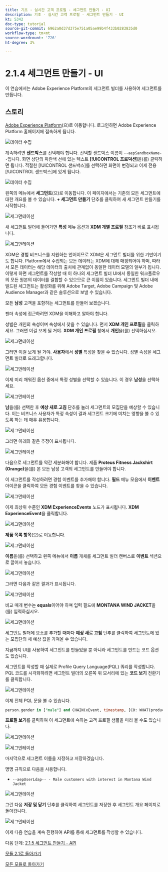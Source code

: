 ```yaml
---
title: 기초 - 실시간 고객 프로필 - 세그먼트 만들기 - UI
description: 기초 - 실시간 고객 프로필 - 세그먼트 만들기 - UI
kt: 5342
doc-type: tutorial
source-git-commit: 6962a0d37d375e751a05ae99b4f433b0283835d0
workflow-type: tm+mt
source-wordcount: '726'
ht-degree: 3%

---
```


# 2.1.4 세그먼트 만들기 - UI

이 연습에서는 Adobe Experience Platform의 세그먼트 빌더를 사용하여 세그먼트를 만듭니다.

## 스토리

[Adobe Experience Platform](https://experience.adobe.com/platform)(으)로 이동합니다. 로그인하면 Adobe Experience Platform 홈페이지에 접속하게 됩니다.

![데이터 수집](./../../../modules/datacollection/module1.2/images/home.png)

계속하려면 **샌드박스**&#x200B;를 선택해야 합니다. 선택할 샌드박스 이름이 ``--aepSandboxName--``입니다. 화면 상단의 파란색 선에 있는 텍스트 **[!UICONTROL 프로덕션]**&#x200B;을(를) 클릭하면 됩니다. 적절한 [!UICONTROL 샌드박스]를 선택하면 화면이 변경되고 이제 전용 [!UICONTROL 샌드박스]에 있게 됩니다.

![데이터 수집](./../../../modules/datacollection/module1.2/images/sb1.png)

왼쪽의 메뉴에서 **세그먼트**(으)로 이동합니다. 이 페이지에서는 기존의 모든 세그먼트에 대한 개요를 볼 수 있습니다. **+ 세그먼트 만들기** 단추를 클릭하여 새 세그먼트 만들기를 시작합니다.

![세그먼테이션](./images/menuseg.png)

새 세그먼트 빌더에 들어가면 **특성** 메뉴 옵션과 **XDM 개별 프로필** 참조가 바로 표시됩니다.

![세그먼테이션](./images/segmentationui.png)

XDM은 경험 비즈니스를 지원하는 언어이므로 XDM은 세그먼트 빌더를 위한 기반이기도 합니다. Platform에서 수집되는 모든 데이터는 XDM에 대해 매핑되어야 하며, 따라서 모든 데이터는 해당 데이터의 출처에 관계없이 동일한 데이터 모델의 일부가 됩니다. 이렇게 하면 세그먼트를 작성할 때 이 하나의 세그먼트 빌더 UI에서 동일한 워크플로우의 모든 원본의 데이터를 결합할 수 있으므로 큰 이점이 있습니다. 세그먼트 빌더 내에 빌드된 세그먼트는 활성화를 위해 Adobe Target, Adobe Campaign 및 Adobe Audience Manager과 같은 솔루션으로 보낼 수 있습니다.

모든 **남성** 고객을 포함하는 세그먼트를 만들어 보겠습니다.

젠더 속성에 접근하려면 XDM을 이해하고 알아야 합니다.

성별은 개인의 속성이며 속성에서 찾을 수 있습니다. 먼저 **XDM 개인 프로필**&#x200B;을 클릭하세요. 그러면 이걸 보게 될 거야. **XDM 개인 프로필** 창에서 **개인**&#x200B;을(를) 선택하십시오.

![세그먼테이션](./images/person.png)

그러면 이걸 보게 될 거야. **사용자**&#x200B;에서 **성별** 특성을 찾을 수 있습니다. 성별 속성을 세그먼트 빌더로 드래그합니다.

![세그먼테이션](./images/gender.png)

이제 미리 채워진 옵션 중에서 특정 성별을 선택할 수 있습니다. 이 경우 **남성**&#x200B;을 선택하세요.

![세그먼테이션](./images/genderselection.png)

**남**&#x200B;을(를) 선택한 후 **예상 새로 고침** 단추를 눌러 세그먼트의 모집단을 예상할 수 있습니다. 이는 비즈니스 사용자가 특정 속성이 결과 세그먼트 크기에 미치는 영향을 볼 수 있도록 하는 데 매우 유용합니다.

![세그먼테이션](./images/segmentpreview.png)

그러면 아래와 같은 추정이 표시됩니다.

![세그먼테이션](./images/segmentpreviewest.png)

다음으로 세그먼트를 약간 세분화해야 합니다. 제품 **Proteus Fitness Jackshirt (Orange)**&#x200B;을(를) 본 모든 남성 고객의 세그먼트를 만들어야 합니다.

이 세그먼트를 작성하려면 경험 이벤트를 추가해야 합니다. **필드** 메뉴 모음에서 **이벤트** 아이콘을 클릭하여 모든 경험 이벤트를 찾을 수 있습니다.

![세그먼테이션](./images/findee.png)

이제 최상위 수준인 **XDM ExperienceEvents** 노드가 표시됩니다. **XDM ExperienceEvent**&#x200B;을 클릭합니다.

![세그먼테이션](./images/see.png)

**제품 목록 항목**(으)로 이동합니다.

![세그먼테이션](./images/plitems.png)

**이름**&#x200B;을(를) 선택하고 왼쪽 메뉴에서 **이름** 개체를 세그먼트 빌더 캔버스로 **이벤트** 섹션으로 끌어서 놓습니다.

![세그먼테이션](./images/eeweb.png)

그러면 다음과 같은 결과가 표시됩니다.

![세그먼테이션](./images/eewebpdtlname.png)

비교 매개 변수는 **equals**&#x200B;이어야 하며 입력 필드에 **MONTANA WIND JACKET**&#x200B;을(를) 입력하십시오.

![세그먼테이션](./images/pv.png)

세그먼트 빌더에 요소를 추가할 때마다 **예상 새로 고침** 단추를 클릭하여 세그먼트에 있는 모집단의 새 예상 값을 가져올 수 있습니다.

지금까지 UI를 사용하여 세그먼트를 만들었을 뿐 아니라 세그먼트를 만드는 코드 옵션도 있습니다.

세그먼트를 작성할 때 실제로 Profile Query Language(PQL) 쿼리를 작성합니다. PQL 코드를 시각화하려면 세그먼트 빌더의 오른쪽 위 모서리에 있는 **코드 보기** 전환기를 클릭합니다.

![세그먼테이션](./images/codeview.png)

이제 전체 PQL 문을 볼 수 있습니다.

```sql
person.gender in ["male"] and CHAIN(xEvent, timestamp, [C0: WHAT(productListItems.exists(name.equals("MONTANA WIND JACKET", false)))])
```

**프로필 보기**&#x200B;를 클릭하여 이 세그먼트에 속하는 고객 프로필 샘플을 미리 볼 수도 있습니다.

![세그먼테이션](./images/previewprofiles.png)

![세그먼테이션](./images/previewprofilesdtl.png)

마지막으로 세그먼트 이름을 지정하고 저장하겠습니다.

명명 규칙으로 다음을 사용합니다.

- `--aepUserLdap-- - Male customers with interest in Montana Wind Jacket`

![세그먼테이션](./images/segmentname.png)

그런 다음 **저장 및 닫기** 단추를 클릭하여 세그먼트를 저장한 후 세그먼트 개요 페이지로 돌아갑니다.

![세그먼테이션](./images/savedsegment.png)

이제 다음 연습을 계속 진행하여 API를 통해 세그먼트를 작성할 수 있습니다.

다음 단계: [2.1.5 세그먼트 만들기 - API](./ex5.md)

[모듈 2.1로 돌아가기](./real-time-customer-profile.md)

[모든 모듈로 돌아가기](../../../overview.md)
